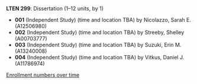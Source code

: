 **LTEN 299**: Dissertation (1–12 units, by 1)

- **001** (Independent Study) (time and location TBA) by Nicolazzo, Sarah E. (A12506980)
- **002** (Independent Study) (time and location TBA) by Streeby, Shelley (A00703777)
- **003** (Independent Study) (time and location TBA) by Suzuki, Erin M. (A13240008)
- **004** (Independent Study) (time and location TBA) by Vitkus, Daniel J. (A11786974)

[Enrollment numbers over time](./LTEN299.tsv)

